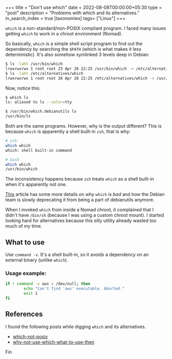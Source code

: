 +++
title = "Don't use which"
date = 2022-08-08T00:00:00+05:30
type = "post"
description = "Problems with which and its alternatives."
in_search_index = true
[taxonomies]
tags= ["Linux"]
+++

`which` is a non-standard/non-POSIX compliant program. I faced many issues getting `which` to work in a chroot environment (Nomad).

So basically, `which` is a simple shell script program to find out the dependency by searching the `$PATH` (which is what makes it less deterministic). It's also somehow symlinked 3 levels deep in Debian:

```sh
$ ls -laht /usr/bin/which
lrwxrwxrwx 1 root root 23 Apr 26 22:25 /usr/bin/which -> /etc/alternatives/which
$ ls -laht /etc/alternatives/which
lrwxrwxrwx 1 root root 26 Apr 26 22:25 /etc/alternatives/which -> /usr/bin/which.debianutils
```

Now, notice this:

```sh
$ which ls
ls: aliased to ls --color=tty

$ /usr/bin/which.debianutils ls
/usr/bin/ls
```

Both are the same programs. However, why is the output different? This is because `which` is apparently a shell built-in `zsh`, that is why:

```sh
# zsh
which which
which: shell built-in command

# bash
which which
/usr/bin/which
```

The inconsistency happens because `zsh` treats `which` as a shell built-in when it's apparently not one.

[This](https://lwn.net/Articles/874049/) article has some more details on why `which` is _bad_ and how the Debian team is slowly deprecating it from being a part of debianutils anymore.

When I invoked `which` from inside a Nomad chroot, it complained that I didn't have `/bin/sh` (because I was using a custom chroot mount). I started looking hard for alternatives because this silly utility already wasted too much of my time.

## What to use

Use `command -v`. It's a shell built-in, so it avoids a dependency on an external binary (unlike `which`).

### Usage example:

```bash
if ! command -v aws > /dev/null; then
        echo "Can't find 'aws' executable. Aborted."
        exit 1
fi
```

## References

I found the following posts while digging `which` and its alternatives.

- [which-not-posix](https://hynek.me/til/which-not-posix/)
- [why-not-use-which-what-to-use-then](https://unix.stackexchange.com/questions/85249/why-not-use-which-what-to-use-then)

Fin
